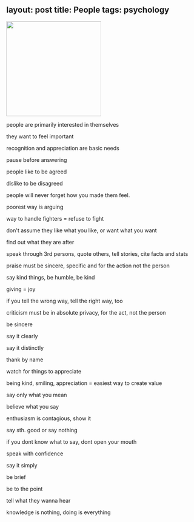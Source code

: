 layout: post
title: People
tags: psychology 
---

<img height="250" src="https://i.gr-assets.com/images/S/compressed.photo.goodreads.com/books/1439993731l/1249080._SY475_.jpg" />

people are primarily interested in themselves

they want to feel important 

recognition and appreciation are basic needs

pause before answering

people like to be agreed

dislike to be disagreed

people will never forget how you made them feel.

poorest way is arguing

way to handle fighters = refuse to fight 

don't assume they like what you like, or want what you want

find out what they are after

speak through 3rd persons, quote others, tell stories, cite facts and stats


praise must be sincere, specific and for the action not the person

say kind things, be humble, be kind

giving = joy 

if you tell the wrong way, tell the right way, too

criticism must be in absolute privacy, for the act, not the person 

be sincere 

say it clearly 

say it distinctly 

thank by name

watch for things to appreciate

being kind, smiling, appreciation = easiest way to create value

say only what you mean 

believe what you say 

enthusiasm is contagious, show it 

say sth. good or say nothing

if you dont know what to say, dont open your mouth 

speak with confidence

say it simply 

be brief

be to the point 

tell what they wanna hear 

knowledge is nothing, doing is everything
